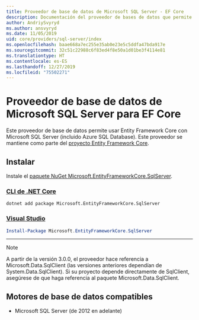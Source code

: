 ```yaml
---
title: Proveedor de base de datos de Microsoft SQL Server - EF Core
description: Documentación del proveedor de bases de datos que permite usar Entity Framework Core con Microsoft SQL Server.
author: AndriySvyryd
ms.author: ansvyryd
ms.date: 11/05/2019
uid: core/providers/sql-server/index
ms.openlocfilehash: baae668a7ec255e35ab0e23e5c5ddfa47bda917e
ms.sourcegitcommit: 32c51c22988c6f83ed4f8e50a1d01be3f4114e81
ms.translationtype: HT
ms.contentlocale: es-ES
ms.lasthandoff: 12/27/2019
ms.locfileid: "75502271"
---
```

# <a name="microsoft-sql-server-ef-core-database-provider"></a>Proveedor de base de datos de Microsoft SQL Server para EF Core

Este proveedor de base de datos permite usar Entity Framework Core con Microsoft SQL Server (incluido Azure SQL Database). Este proveedor se mantiene como parte del [proyecto Entity Framework Core](https://github.com/aspnet/EntityFrameworkCore).

## <a name="install"></a>Instalar

Instale el [paquete NuGet Microsoft.EntityFrameworkCore.SqlServer](https://www.nuget.org/packages/Microsoft.EntityFrameworkCore.SqlServer/).

### <a name="net-core-clitabdotnet-core-cli"></a>[CLI de .NET Core](#tab/dotnet-core-cli)

```dotnetcli
dotnet add package Microsoft.EntityFrameworkCore.SqlServer
```

### <a name="visual-studiotabvs"></a>[Visual Studio](#tab/vs)

``` powershell
Install-Package Microsoft.EntityFrameworkCore.SqlServer
```

***

> [!NOTE]
> A partir de la versión 3.0.0, el proveedor hace referencia a Microsoft.Data.SqlClient (las versiones anteriores dependían de System.Data.SqlClient). Si su proyecto depende directamente de SqlClient, asegúrese de que haga referencia al paquete Microsoft.Data.SqlClient.

## <a name="supported-database-engines"></a>Motores de base de datos compatibles

* Microsoft SQL Server (de 2012 en adelante)
